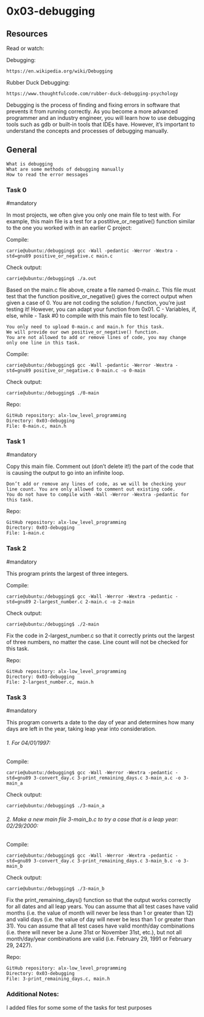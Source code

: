 # 0x03-debugging

## Resources
Read or watch:

Debugging:

    https://en.wikipedia.org/wiki/Debugging

Rubber Duck Debugging:

    https://www.thoughtfulcode.com/rubber-duck-debugging-psychology

Debugging is the process of finding and fixing errors in software that prevents it from running correctly. As you become a more advanced programmer and an industry engineer, you will learn how to use debugging tools such as gdb or built-in tools that IDEs have. However, it’s important to understand the concepts and processes of debugging manually.


## General
    What is debugging
    What are some methods of debugging manually
    How to read the error messages


### Task 0
#mandatory

In most projects, we often give you only one main file to test with. For example, this main file is a test for a postitive_or_negative() function similar to the one you worked with in an earlier C project:

Compile:

    carrie@ubuntu:/debugging$ gcc -Wall -pedantic -Werror -Wextra -std=gnu89 positive_or_negative.c main.c

Check output:

    carrie@ubuntu:/debugging$ ./a.out

Based on the main.c file above, create a file named 0-main.c. This file must test that the function positive_or_negative() gives the correct output when given a case of 0. You are not coding the solution / function, you’re just testing it! However, you can adapt your function from 0x01. C - Variables, if, else, while - Task #0 to compile with this main file to test locally.

    You only need to upload 0-main.c and main.h for this task.
    We will provide our own positive_or_negative() function.
    You are not allowed to add or remove lines of code, you may change only one line in this task.

Compile:

    carrie@ubuntu:/debugging$ gcc -Wall -pedantic -Werror -Wextra -std=gnu89 positive_or_negative.c 0-main.c -o 0-main

Check output:

    carrie@ubuntu:/debugging$ ./0-main

Repo:

    GitHub repository: alx-low_level_programming
    Directory: 0x03-debugging
    File: 0-main.c, main.h
   


### Task 1
#mandatory

Copy this main file. Comment out (don’t delete it!) the part of the code that is causing the output to go into an infinite loop.

    Don’t add or remove any lines of code, as we will be checking your line count. You are only allowed to comment out existing code.
    You do not have to compile with -Wall -Werror -Wextra -pedantic for this task.

Repo:

    GitHub repository: alx-low_level_programming
    Directory: 0x03-debugging
    File: 1-main.c
    


### Task 2
#mandatory

This program prints the largest of three integers.

Compile:

    carrie@ubuntu:/debugging$ gcc -Wall -Werror -Wextra -pedantic -std=gnu89 2-largest_number.c 2-main.c -o 2-main

Check output:

    carrie@ubuntu:/debugging$ ./2-main

Fix the code in 2-largest_number.c so that it correctly prints out the largest of three numbers, no matter the case.
Line count will not be checked for this task.

Repo:

    GitHub repository: alx-low_level_programming
    Directory: 0x03-debugging
    File: 2-largest_number.c, main.h
    


### Task 3
#mandatory

This program converts a date to the day of year and determines how many days are left in the year, taking leap year into consideration.

###### 1. For 04/01/1997:
Compile:

    carrie@ubuntu:/debugging$ gcc -Wall -Werror -Wextra -pedantic -std=gnu89 3-convert_day.c 3-print_remaining_days.c 3-main_a.c -o 3-main_a

Check output:

    carrie@ubuntu:/debugging$ ./3-main_a


###### 2. Make a new main file 3-main_b.c to try a case that is a leap year: 02/29/2000:
Compile:

    carrie@ubuntu:/debugging$ gcc -Wall -Werror -Wextra -pedantic -std=gnu89 3-convert_day.c 3-print_remaining_days.c 3-main_b.c -o 3-main_b

Check output:

    carrie@ubuntu:/debugging$ ./3-main_b

Fix the print_remaining_days() function so that the output works correctly for all dates and all leap years.
You can assume that all test cases have valid months (i.e. the value of month will never be less than 1 or greater than 12) and valid days (i.e. the value of day will never be less than 1 or greater than 31).
You can assume that all test cases have valid month/day combinations (i.e. there will never be a June 31st or November 31st, etc.), but not all month/day/year combinations are valid (i.e. February 29, 1991 or February 29, 2427).

Repo:

    GitHub repository: alx-low_level_programming
    Directory: 0x03-debugging
    File: 3-print_remaining_days.c, main.h


### Additional Notes:
I added files for some some of the tasks for test purposes

